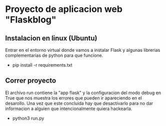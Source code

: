 # Proyecto de aplicacion web "Flaskblog"
## Instalacion en linux (Ubuntu)
Entrar en el entorno virtual donde vamos a instalar Flask y algunas librerias complementarias de python para que funcione.
* pip install -r requirements.txt

## Correr proyecto
El archivo run contiene la "app flask" y la configuracion del modo debug en True que nos muestra los errores que pueden ir apareciendo en el desarollo. Una vez que este concluida hay que desactivarlo para no dar informacion a alguien que intencionalmente quiera hackearla.
* python3 run.py